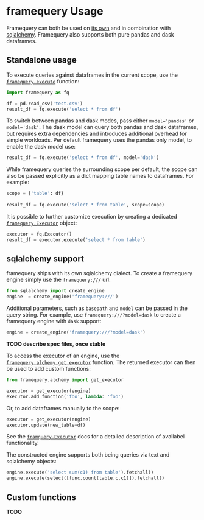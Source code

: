 # framequery Usage

Framequery can both be used on [its own](#standalone-usage) and in combination
with [sqlalchemy](#sqlalchemy-support). Framequery also supports both pure 
pandas and dask dataframes.

## Standalone usage

To execute queries against dataframes in the current scope, use the 
[`framequery.execute`](API.md#framequeryexecute) function:

```python
import framequery as fq

df = pd.read_csv('test.csv')
result_df = fq.execute('select * from df')
```

To switch between pandas and dask modes, pass either `model='pandas'` or 
`model='dask'`. The dask model can query both pandas and dask dataframes, but
requires extra dependencies and introduces additional overhead for simple 
workloads. Per default framequery uses the pandas only model, to enable the
dask model use:
 
```python
result_df = fq.execute('select * from df', model='dask')
```

While framequery queries the surrounding scope per default, the scope can also
be passed explicitly as a dict mapping table names to dataframes. For example:
 
```python
scope = {'table': df}
 
result_df = fq.execute('select * from table', scope=scope)
```

It is possible to further customize execution by creating a dedicated 
[`framequery.Executor`](API.md#framequeryexecutor) object:

```python
executor = fq.Executor()
result_df = executor.execute('select * from table')
```

## sqlalchemy support

framequery ships with its own sqlalchemy dialect. To create a framequery engine
simply use the `framequery:///` url:
 
```python
from sqlalchemy import create_engine
engine  = create_engine('framequery:///')
```
 
Additional parameters, such as `basepath` and `model` can be passed in the 
query string. For example, use  `framequery:///?model=dask` to create a 
framequery engine with `dask` support:

```python
engine = create_engine('framequery:///?model=dask')
```

**TODO describe spec files, once stable**

To access the executor of an engine, use the 
[`framequery.alchemy.get_executor`](API.md#framequeryalchemyget_executor) 
function. The returned executor can then be used to add custom functions:

```python
from framequery.alchemy import get_executor

executor = get_executor(engine)
executor.add_function('foo', lambda: 'foo')
```

Or, to add dataframes manually to the scope:

```python
executor = get_executor(engine)
executor.update(new_table=df)
```

See the [`framquery.Executor`](API.md#framequeryexecutor) docs for a detailed
description of availabel functionality.

The constructed engine supports both being queries via text and sqlalchemy
objects: 

```python
engine.execute('select sum(c1) from table').fetchall()
engine.execute(select([func.count(table.c.c1)]).fetchall()
```

## Custom functions

**TODO**
